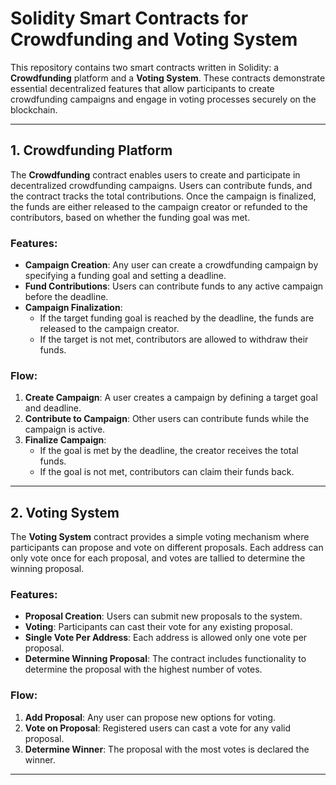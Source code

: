 # Solidity Smart Contracts for Crowdfunding and Voting System

This repository contains two smart contracts written in Solidity: a **Crowdfunding** platform and a **Voting System**. These contracts demonstrate essential decentralized features that allow participants to create crowdfunding campaigns and engage in voting processes securely on the blockchain.

---

## 1. Crowdfunding Platform

The **Crowdfunding** contract enables users to create and participate in decentralized crowdfunding campaigns. Users can contribute funds, and the contract tracks the total contributions. Once the campaign is finalized, the funds are either released to the campaign creator or refunded to the contributors, based on whether the funding goal was met.

### Features:
- **Campaign Creation**: Any user can create a crowdfunding campaign by specifying a funding goal and setting a deadline.
- **Fund Contributions**: Users can contribute funds to any active campaign before the deadline.
- **Campaign Finalization**:
  - If the target funding goal is reached by the deadline, the funds are released to the campaign creator.
  - If the target is not met, contributors are allowed to withdraw their funds.

### Flow:
1. **Create Campaign**: A user creates a campaign by defining a target goal and deadline.
2. **Contribute to Campaign**: Other users can contribute funds while the campaign is active.
3. **Finalize Campaign**: 
   - If the goal is met by the deadline, the creator receives the total funds.
   - If the goal is not met, contributors can claim their funds back.

---

## 2. Voting System

The **Voting System** contract provides a simple voting mechanism where participants can propose and vote on different proposals. Each address can only vote once for each proposal, and votes are tallied to determine the winning proposal.

### Features:
- **Proposal Creation**: Users can submit new proposals to the system.
- **Voting**: Participants can cast their vote for any existing proposal.
- **Single Vote Per Address**: Each address is allowed only one vote per proposal.
- **Determine Winning Proposal**: The contract includes functionality to determine the proposal with the highest number of votes.

### Flow:
1. **Add Proposal**: Any user can propose new options for voting.
2. **Vote on Proposal**: Registered users can cast a vote for any valid proposal.
3. **Determine Winner**: The proposal with the most votes is declared the winner.

---
